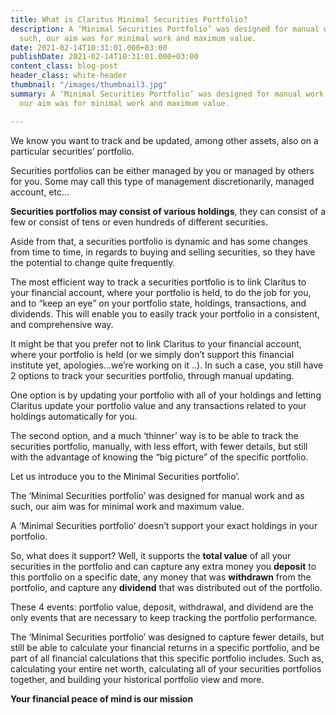 ```yaml
---
title: What is Claritus Minimal Securities Portfolio?
description: A ‘Minimal Securities Portfolio’ was designed for manual work and as
  such, our aim was for minimal work and maximum value.
date: 2021-02-14T10:31:01.000+03:00
publishDate: 2021-02-14T10:31:01.000+03:00
content_class: blog-post
header_class: white-header
thumbnail: "/images/thumbnail3.jpg"
summary: A ‘Minimal Securities Portfolio’ was designed for manual work and as such,
  our aim was for minimal work and maximum value.

---
```

We know you want to track and be updated, among other assets, also on a particular securities’ portfolio.

Securities portfolios can be either managed by you or managed by others for you. Some may call this type of management discretionarily, managed account, etc...

**Securities portfolios may consist of various holdings**, they can consist of a few or consist of tens or even hundreds of different securities.

Aside from that, a securities portfolio is dynamic and has some changes from time to time, in regards to buying and selling securities, so they have the potential to change quite frequently.

The most efficient way to track a securities portfolio is to link Claritus to your financial account, where your portfolio is held, to do the job for you, and to “keep an eye” on your portfolio state, holdings, transactions, and dividends. This will enable you to easily track your portfolio in a consistent, and comprehensive way.

It might be that you prefer not to link Claritus to your financial account, where your portfolio is held (or we simply don’t support this financial institute yet, apologies…we’re working on it ..). In such a case, you still have 2 options to track your securities portfolio, through manual updating.

One option is by updating your portfolio with all of your holdings and letting Claritus update your portfolio value and any transactions related to your holdings automatically for you.  

The second option, and a much ‘thinner’ way is to be able to track the securities portfolio, manually, with less effort, with fewer details, but still with the advantage of knowing the “big picture” of the specific portfolio.  

Let us introduce you to the Minimal Securities portfolio’.

The ‘Minimal Securities portfolio’ was designed for manual work and as such, our aim was for minimal work and maximum value.

A ‘Minimal Securities portfolio’ doesn’t support your exact holdings in your portfolio.

So, what does it support? Well, it supports the **total value** of all your securities in the portfolio and can capture any extra money you **deposit** to this portfolio on a specific date, any money that was **withdrawn** from the portfolio, and capture any **dividend** that was distributed out of the portfolio.

These 4 events: portfolio value, deposit, withdrawal, and dividend are the only events that are necessary to keep tracking the portfolio performance.

The  ‘Minimal Securities portfolio’ was designed to capture fewer details, but still be able to calculate your financial returns in a specific portfolio, and be part of all financial calculations that this specific portfolio includes.  Such as, calculating your entire net worth, calculating all of your securities portfolios together, and building your historical portfolio view and more.

**Your financial peace of mind is our mission**